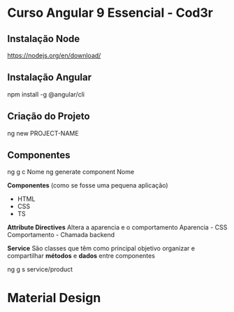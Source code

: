 # Curso Angular 9 Essencial - Cod3r

## Instalação Node
https://nodejs.org/en/download/

## Instalação Angular
npm install -g @angular/cli

## Criação do Projeto
ng new PROJECT-NAME

## Componentes
ng g c Nome
ng generate component Nome

**Componentes** (como se fosse uma pequena aplicação)
- HTML
- CSS
- TS

**Attribute Directives**
Altera a aparencia e o comportamento
Aparencia - CSS
Comportamento - Chamada backend

**Service**
São classes que têm como principal objetivo organizar e compartilhar **métodos** e **dados** entre componentes

ng g s service/product

# Material Design
